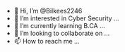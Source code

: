 - 👋 Hi, I’m @Bilkees2246
- 👀 I’m interested in Cyber Security ...
- 🌱 I’m currently learning B.CA ...
- 💞️ I’m looking to collaborate on ...
- 📫 How to reach me ...

<!---
Bilkees2246/Bilkees2246 is a ✨ special ✨ repository because its `README.md` (this file) appears on your GitHub profile.
You can click the Preview link to take a look at your changes.
--->
